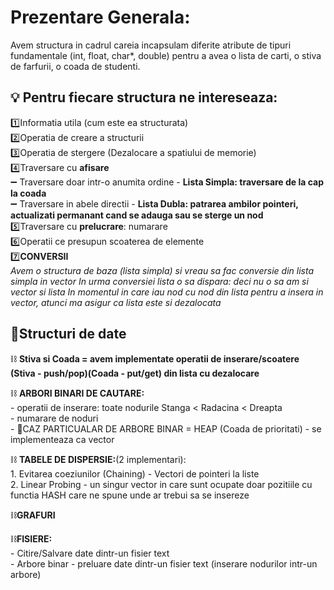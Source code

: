 # Prezentare Generala:
Avem structura in cadrul careia incapsulam diferite atribute de tipuri fundamentale (int, float, char*, double) pentru a avea o lista de carti, o stiva de farfurii, o coada de studenti.

## 💡 Pentru fiecare structura ne intereseaza:</br>
1️⃣Informatia utila (cum este ea structurata)</br>
2️⃣Operatia de creare a structurii</br>
3️⃣Operatia de stergere (Dezalocare a spatiului de memorie)</br>
4️⃣Traversare cu **afisare**</br>
➖ Traversare doar intr-o anumita ordine - **Lista Simpla: traversare de la cap la coada**</br>
➖ Traversare in abele directii - **Lista Dubla: patrarea ambilor pointeri, actualizati permanant cand se adauga sau se sterge un nod**</br>
5️⃣Traversare cu **prelucrare**: numarare</br>
6️⃣Operatii ce presupun scoaterea de elemente</br>
7️⃣**CONVERSII**</br>
*Avem o structura de baza (lista simpla) si vreau sa fac conversie din lista simpla in vector* *In urma conversiei lista o sa dispara: deci nu o sa am si vector si lista*
*In momentul in care iau nod cu nod din lista pentru a insera in vector, atunci ma asigur ca lista este si dezalocata*

## 🚩Structuri de date
⛓️ **Stiva si Coada = avem implementate operatii de inserare/scoatere (Stiva - push/pop)(Coada - put/get) din lista cu dezalocare**</br>

⛓️ **ARBORI BINARI DE CAUTARE:**</br>
     - operatii de inserare: toate nodurile Stanga < Radacina < Dreapta</br>
     - numarare de noduri</br>
     - 🔺CAZ PARTICUALAR DE ARBORE BINAR = HEAP (Coada de prioritati) - se implementeaza ca vector</br>
    
⛓️ **TABELE DE DISPERSIE:**(2 implementari):</br>
     1. Evitarea coeziunilor (Chaining) - Vectori de pointeri la liste</br>
     2. Linear Probing - un singur vector in care sunt ocupate doar pozitiile cu functia HASH care ne spune unde ar trebui sa se insereze</br>
 
⛓️**GRAFURI**</br>

⛓️**FISIERE:**</br>
      - Citire/Salvare date dintr-un fisier text</br>
      - Arbore binar - preluare date dintr-un fisier text (inserare nodurilor intr-un arbore)</br>
                         
